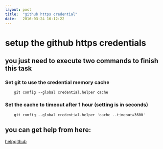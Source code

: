 ```yaml
---
layout: post
title:  "github https credential"
date:   2016-03-24 16:12:22
---
```


# setup the github https credentials

## you just need to execute two commands to finish  this task

### Set git to use the credential memory cache
        git config --global credential.helper cache

### Set the cache to timeout after 1 hour (setting is in seconds)
        git config --global credential.helper 'cache --timeout=3600'

## you can get help from here:
[helpgithub](https://help.github.com/articles/caching-your-github-password-in-git/)
